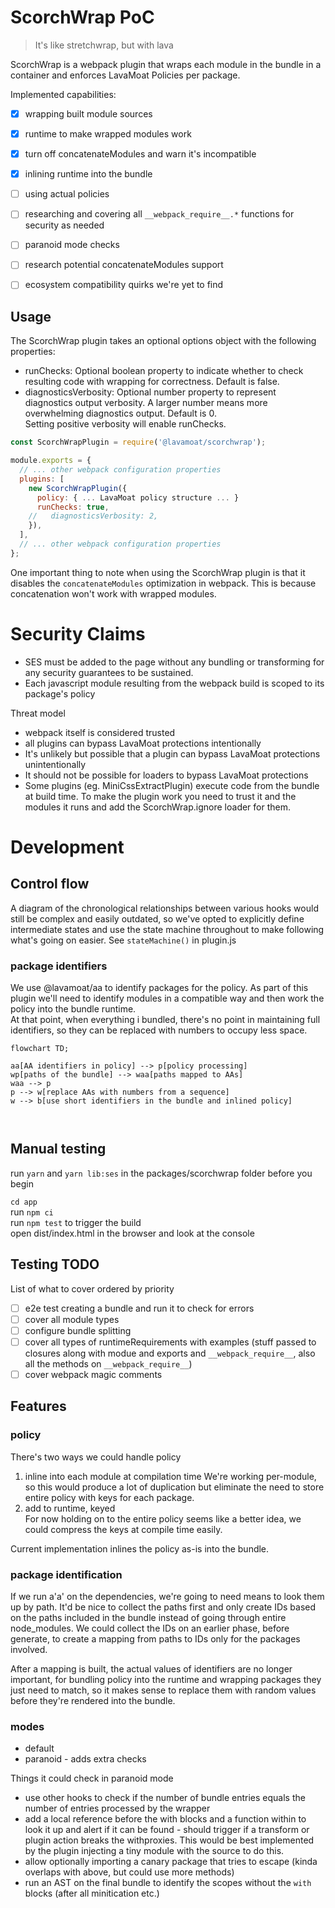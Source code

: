 # ScorchWrap PoC

> It's like stretchwrap, but with lava

ScorchWrap is a webpack plugin that wraps each module in the bundle in a container and enforces LavaMoat Policies per package.

Implemented capabilities:

 - [x] wrapping built module sources 
 - [x] runtime to make wrapped modules work
 - [x] turn off concatenateModules and warn it's incompatible
 - [x] inlining runtime into the bundle
 - [ ] using actual policies
 - [ ] researching and covering all `__webpack_require__.*` functions for security as needed 
 - [ ] paranoid mode checks
 - [ ] research potential concatenateModules support
 - [ ] ecosystem compatibility quirks we're yet to find


## Usage

The ScorchWrap plugin takes an optional options object with the following properties:

- runChecks: Optional boolean property to indicate whether to check resulting code with wrapping for correctness. Default is false.
- diagnosticsVerbosity: Optional number property to represent diagnostics output verbosity. A larger number means more overwhelming diagnostics output. Default is 0.  
  Setting positive verbosity will enable runChecks.

```js
const ScorchWrapPlugin = require('@lavamoat/scorchwrap');

module.exports = {
  // ... other webpack configuration properties
  plugins: [
    new ScorchWrapPlugin({
      policy: { ... LavaMoat policy structure ... }
      runChecks: true,
    //   diagnosticsVerbosity: 2,
    }),
  ],
  // ... other webpack configuration properties
};
```

One important thing to note when using the ScorchWrap plugin is that it disables the `concatenateModules` optimization in webpack. This is because concatenation won't work with wrapped modules.

# Security Claims

- SES must be added to the page without any bundling or transforming for any security guarantees to be sustained.
- Each javascript module resulting from the webpack build is scoped to its package's policy

Threat model

- webpack itself is considered trusted
- all plugins can bypass LavaMoat protections intentionally
- It's unlikely but possible that a plugin can bypass LavaMoat protections unintentionally
- It should not be possible for loaders to bypass LavaMoat protections
- Some plugins (eg. MiniCssExtractPlugin) execute code from the bundle at build time. To make the plugin work you need to trust it and the modules it runs and add the ScorchWrap.ignore loader for them.
# Development

## Control flow

A diagram of the chronological relationships between various hooks would still be complex and easily outdated, so we've opted to explicitly define intermediate states and use the state machine throughout to make following what's going on easier. See `stateMachine()` in plugin.js

### package identifiers

We use @lavamoat/aa to identify packages for the policy. 
As part of this plugin we'll need to identify modules in a compatible way and then work the policy into the bundle runtime.  
At that point, when everything i bundled, there's no point in maintaining full identifiers, so they can be replaced with numbers to occupy less space.

```mermaid
flowchart TD;

aa[AA identifiers in policy] --> p[policy processing]
wp[paths of the bundle] --> waa[paths mapped to AAs]
waa --> p
p --> w[replace AAs with numbers from a sequence]
w --> b[use short identifiers in the bundle and inlined policy]



```

## Manual testing

run `yarn` and `yarn lib:ses` in the packages/scorchwrap folder before you begin

`cd app`  
run `npm ci`  
run `npm test` to trigger the build  
open dist/index.html in the browser and look at the console

## Testing TODO

List of what to cover ordered by priority

- [ ] e2e test creating a bundle and run it to check for errors
- [ ] cover all module types
- [ ] configure bundle splitting
- [ ] cover all types of runtimeRequirements with examples (stuff passed to closures along with modue and exports and `__webpack_require__`, also all the methods on `__webpack_require__`)
- [ ] cover webpack magic comments

## Features

### policy

There's two ways we could handle policy
1. inline into each module at compilation time 
   We're working per-module, so this would produce a lot of duplication but eliminate the need to store entire policy with keys for each package.
2. add to runtime, keyed  
   For now holding on to the entire policy seems like a better idea, we could compress the keys at compile time easily.
   
Current implementation inlines the policy as-is into the bundle.

### package identification
If we run a'a' on the dependencies, we're going to need means to look them up by path. It'd be nice to collect the paths first and only create IDs based on the paths included in the bundle instead of going through entire node_modules. We could collect the IDs on an earlier phase, before generate, to create a mapping from paths to IDs only for the packages involved. 

After a mapping is built, the actual values of identifiers are no longer important, for bundling policy into the runtime and wrapping packages they just need to match, so it makes sense to replace them with random values before they're rendered into the bundle.




### modes

- default 
- paranoid - adds extra checks

Things it could check in paranoid mode
- use other hooks to check if the number of bundle entries equals the number of entries processed by the wrapper
- add a local reference before the with blocks and a function within to look it up and alert if it can be found - should trigger if a transform or plugin action breaks the withproxies. This would be best implemented by the plugin injecting a tiny module with the source to do this.
- allow optionally importing a canary package that tries to escape (kinda overlaps with above, but could use more methods)
- run an AST on the final bundle to identify the scopes without the `with` blocks (after all minitication etc.)
